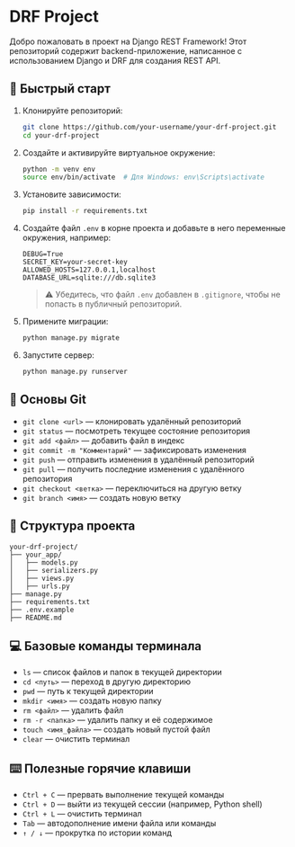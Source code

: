 # DRF Project

Добро пожаловать в проект на Django REST Framework! Этот репозиторий содержит backend-приложение, написанное с использованием Django и DRF для создания REST API.

## 🚀 Быстрый старт

1. Клонируйте репозиторий:
   ```bash
   git clone https://github.com/your-username/your-drf-project.git
   cd your-drf-project
   ```

2. Создайте и активируйте виртуальное окружение:
   ```bash
   python -m venv env
   source env/bin/activate  # Для Windows: env\Scripts\activate
   ```

3. Установите зависимости:
   ```bash
   pip install -r requirements.txt
   ```

4. Создайте файл `.env` в корне проекта и добавьте в него переменные окружения, например:
   ```
   DEBUG=True
   SECRET_KEY=your-secret-key
   ALLOWED_HOSTS=127.0.0.1,localhost
   DATABASE_URL=sqlite:///db.sqlite3
   ```

   > ⚠️ Убедитесь, что файл `.env` добавлен в `.gitignore`, чтобы не попасть в публичный репозиторий.

5. Примените миграции:
   ```bash
   python manage.py migrate
   ```

6. Запустите сервер:
   ```bash
   python manage.py runserver
   ```

## 🌿 Основы Git

- `git clone <url>` — клонировать удалённый репозиторий
- `git status` — посмотреть текущее состояние репозитория
- `git add <файл>` — добавить файл в индекс
- `git commit -m "Комментарий"` — зафиксировать изменения
- `git push` — отправить изменения в удалённый репозиторий
- `git pull` — получить последние изменения с удалённого репозитория
- `git checkout <ветка>` — переключиться на другую ветку
- `git branch <имя>` — создать новую ветку

## 📂 Структура проекта

```
your-drf-project/
├── your_app/
│   ├── models.py
│   ├── serializers.py
│   ├── views.py
│   ├── urls.py
├── manage.py
├── requirements.txt
├── .env.example
├── README.md
```

## 💻 Базовые команды терминала

- `ls` — список файлов и папок в текущей директории
- `cd <путь>` — переход в другую директорию
- `pwd` — путь к текущей директории
- `mkdir <имя>` — создать новую папку
- `rm <файл>` — удалить файл
- `rm -r <папка>` — удалить папку и её содержимое
- `touch <имя_файла>` — создать новый пустой файл
- `clear` — очистить терминал

## ⌨️ Полезные горячие клавиши

- `Ctrl + C` — прервать выполнение текущей команды
- `Ctrl + D` — выйти из текущей сессии (например, Python shell)
- `Ctrl + L` — очистить терминал
- `Tab` — автодополнение имени файла или команды
- `↑ / ↓` — прокрутка по истории команд